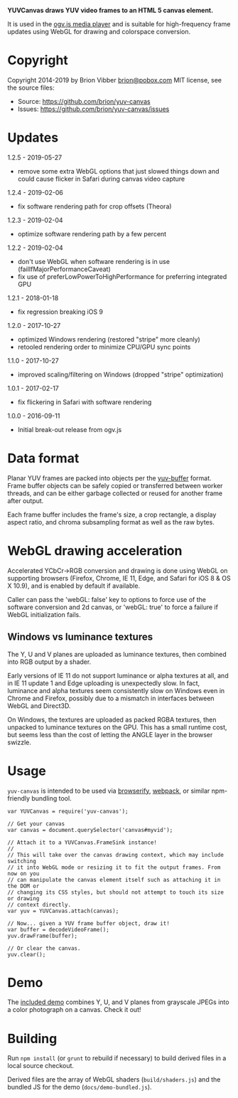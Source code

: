 **YUVCanvas draws YUV video frames to an HTML 5 canvas element.**

It is used in the [ogv.js media player](https://github.com/brion/ogv.js)
and is suitable for high-frequency frame updates using WebGL for drawing
and colorspace conversion.

# Copyright

Copyright 2014-2019 by Brion Vibber <brion@pobox.com>
MIT license, see the source files:

* Source: https://github.com/brion/yuv-canvas
* Issues: https://github.com/brion/yuv-canvas/issues

# Updates

1.2.5 - 2019-05-27
* remove some extra WebGL options that just slowed things down and could cause flicker in Safari during canvas video capture

1.2.4 - 2019-02-06
* fix software rendering path for crop offsets (Theora)

1.2.3 - 2019-02-04
* optimize software rendering path by a few percent

1.2.2 - 2019-02-04
* don't use WebGL when software rendering is in use (failIfMajorPerformanceCaveat)
* fix use of preferLowPowerToHighPerformance for preferring integrated GPU

1.2.1 - 2018-01-18
* fix regression breaking iOS 9

1.2.0 - 2017-10-27
* optimized Windows rendering (restored "stripe" more cleanly)
* retooled rendering order to minimize CPU/GPU sync points

1.1.0 - 2017-10-27
* improved scaling/filtering on Windows (dropped "stripe" optimization)

1.0.1 - 2017-02-17
* fix flickering in Safari with software rendering

1.0.0 - 2016-09-11
* Initial break-out release from ogv.js

# Data format

Planar YUV frames are packed into objects per the [yuv-buffer](https://github.com/brion/yuv-buffer) format. Frame buffer objects can be safely copied or transferred between worker threads, and can be either garbage collected or reused for another frame after output.

Each frame buffer includes the frame's size, a crop rectangle, a display aspect ratio, and chroma subsampling format as well as the raw bytes.

# WebGL drawing acceleration

Accelerated YCbCr->RGB conversion and drawing is done using WebGL on supporting browsers (Firefox, Chrome, IE 11, Edge, and Safari for iOS 8 & OS X 10.9), and is enabled by default if available.

Caller can pass the 'webGL: false' key to options to force use of the software conversion and 2d canvas, or 'webGL: true' to force a failure if WebGL initialization fails.

## Windows vs luminance textures

The Y, U and V planes are uploaded as luminance textures, then combined into RGB output by a shader.

Early versions of IE 11 do not support luminance or alpha textures at all, and in IE 11 update 1 and Edge uploading is unexpectedly slow. In fact, luminance and alpha textures seem consistently slow on Windows even in Chrome and Firefox, possibly due to a mismatch in interfaces between WebGL and Direct3D.

On Windows, the textures are uploaded as packed RGBA textures, then unpacked to luminance textures on the GPU. This has a small runtime cost, but seems less than the cost of letting the ANGLE layer in the browser swizzle.

# Usage

`yuv-canvas` is intended to be used via [browserify](http://browserify.org/), [webpack](http://webpack.github.io/), or similar npm-friendly bundling tool.

```
var YUVCanvas = require('yuv-canvas');

// Get your canvas
var canvas = document.querySelector('canvas#myvid');

// Attach it to a YUVCanvas.FrameSink instance!
//
// This will take over the canvas drawing context, which may include switching
// it into WebGL mode or resizing it to fit the output frames. From now on you
// can manipulate the canvas element itself such as attaching it in the DOM or
// changing its CSS styles, but should not attempt to touch its size or drawing
// context directly.
var yuv = YUVCanvas.attach(canvas);

// Now... given a YUV frame buffer object, draw it!
var buffer = decodeVideoFrame();
yuv.drawFrame(buffer);

// Or clear the canvas.
yuv.clear();
```

# Demo

The [included demo](https://brion.github.io/yuv-canvas/demo.html) combines Y, U, and V planes from grayscale JPEGs into a color photograph on a canvas. Check it out!


# Building

Run `npm install` (or `grunt` to rebuild if necessary) to build derived files in a local source checkout.

Derived files are the array of WebGL shaders (`build/shaders.js`) and the bundled JS for the demo (`docs/demo-bundled.js`).
